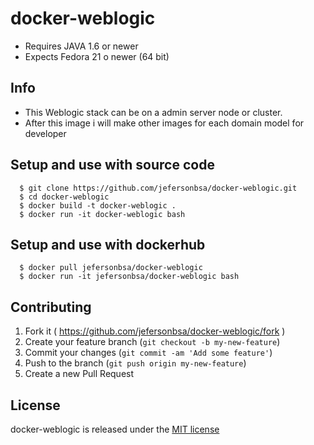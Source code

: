 
# docker-weblogic

- Requires JAVA 1.6 or newer
- Expects Fedora 21 o newer (64 bit)

## Info

- This Weblogic stack can be on a admin server node or cluster.
- After this image i will make other images for each domain model for developer

## Setup and use with source code

      $ git clone https://github.com/jefersonbsa/docker-weblogic.git
      $ cd docker-weblogic
      $ docker build -t docker-weblogic .
      $ docker run -it docker-weblogic bash

## Setup and use with dockerhub

	  $ docker pull jefersonbsa/docker-weblogic
	  $ docker run -it jefersonbsa/docker-weblogic bash

## Contributing

1. Fork it ( https://github.com/jefersonbsa/docker-weblogic/fork )
2. Create your feature branch (`git checkout -b my-new-feature`)
3. Commit your changes (`git commit -am 'Add some feature'`)
4. Push to the branch (`git push origin my-new-feature`)
5. Create a new Pull Request

## License

docker-weblogic is released under the [MIT license](https://github.com/jefersonbsa/docker-weblogic/blob/master/LICENSE)